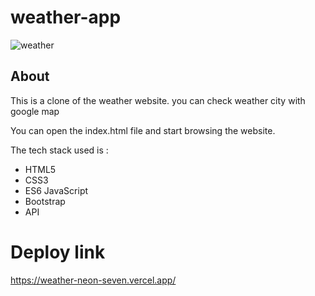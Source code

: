 # weather-app
![weather](https://user-images.githubusercontent.com/97447400/165923443-6cad1a25-256b-4ba4-913c-6d8a299e291a.png)


## About

This is a clone of the weather website. you can check weather city with google map

You can open the index.html file and start browsing the website.

The tech stack used is :
* HTML5
* CSS3
* ES6 JavaScript
* Bootstrap
* API

# Deploy link

https://weather-neon-seven.vercel.app/
